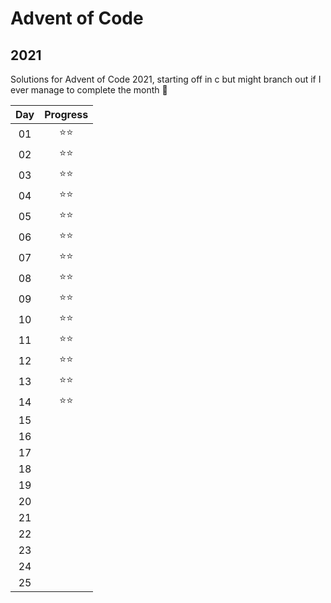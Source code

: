 # Advent of Code

## 2021
Solutions for Advent of Code 2021, starting off in c but might branch out if I ever manage to complete the month 😬

| Day | Progress |
| :-: | :-:      |
| 01  | ⭐⭐ |
| 02  | ⭐⭐ |
| 03  | ⭐⭐ |
| 04  | ⭐⭐ |
| 05  | ⭐⭐ |
| 06  | ⭐⭐ |
| 07  | ⭐⭐ |
| 08  | ⭐⭐ |
| 09  | ⭐⭐ |
| 10  | ⭐⭐ |
| 11  | ⭐⭐ |
| 12  | ⭐⭐ |
| 13  | ⭐⭐ |
| 14  | ⭐⭐ |
| 15  |  |
| 16  |  |
| 17  |  |
| 18  |  |
| 19  |  |
| 20  |  |
| 21  |  |
| 22  |  |
| 23  |  |
| 24  |  |
| 25  |  |
